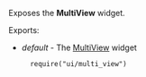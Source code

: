 Exposes the **MultiView** widget.

Exports:

- *default* - The [MultiView](/api-reference/10%20UI%20Widgets/dxMultiView '/Documentation/ApiReference/UI_Widgets/dxMultiView/') widget

        require("ui/multi_view")
